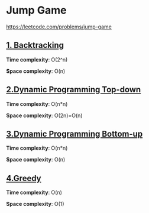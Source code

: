 # Jump Game

https://leetcode.com/problems/jump-game

## [1. Backtracking ](des1)
**Time complexity**: O(2^n)

**Space complexity**: O(n)

## [2.Dynamic Programming Top-down](des2)
**Time complexity**: O(n*n)

**Space complexity**: O(2n)=O(n)

## [3.Dynamic Programming Bottom-up](des3)
**Time complexity**: O(n*n)

**Space complexity**: O(n)

## [4.Greedy](des4)
**Time complexity**: O(n)

**Space complexity**: O(1)

